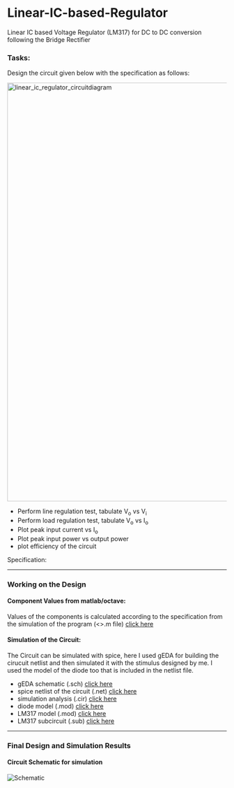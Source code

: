 # Linear-IC-based-Regulator
Linear IC based Voltage Regulator (LM317) for DC to DC conversion following the Bridge Rectifier

### Tasks:
Design the circuit given below with the specification as follows:

<img width="958" alt="linear_ic_regulator_circuitdiagram" src="https://user-images.githubusercontent.com/47363228/167255233-fc6cde7e-49ed-49ff-8fdf-cdb01214894a.png">

- Perform line regulation test, tabulate V<sub>o</sub> vs V<sub>i</sub>
- Perform load regulation test, tabulate V<sub>o</sub> vs I<sub>o</sub>
- Plot peak input current vs I<sub>o</sub>
- Plot peak input power vs output power
- plot efficiency of the circuit

Specification:

--------------------------
### Working on the Design

#### Component Values from matlab/octave:
Values of the components is calculated according to the specification from the simulation of the program (<>.m file) [click here](Linear_IC_Based_Regulator.m)

#### Simulation of the Circuit:
The Circuit can be simulated with spice, here I used gEDA for building the cirucuit netlist and then simulated it with the stimulus designed by me. I used the model of the diode too that is included in the netlist file.

- gEDA schematic (.sch) [click here](ic_regulator.sch)
- spice netlist of the circuit (.net) [click here](ic_regulator.net)
- simulation analysis (.cir) [click here](ic_regulator.cir)
- diode model (.mod) [click here](1N4007.mod)
- LM317 model (.mod) [click here](LM317.mod)
- LM317 subcircuit (.sub) [click here](LM317.sub)

---------------------------------------
### Final Design and Simulation Results

#### Circuit Schematic for simulation

![Schematic](https://user-images.githubusercontent.com/47363228/167257020-6059cef5-e8f5-406c-8cfd-0b1a462f44f9.png)
